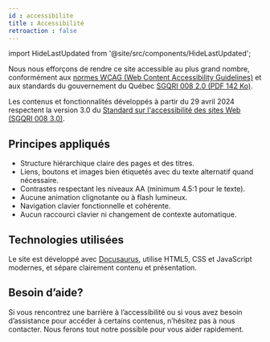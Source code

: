 ```yaml
---
id : accessibilite
title : Accessibilité
retroaction : false
---
```


import HideLastUpdated from '@site/src/components/HideLastUpdated';

<HideLastUpdated/>

Nous nous efforçons de rendre ce site accessible au plus grand nombre, conformément aux [normes WCAG (Web Content Accessibility Guidelines)](https://www.w3.org/WAI/standards-guidelines/wcag/) et aux standards du gouvernement du Québec [SGQRI 008 2.0 (PDF 142 Ko)](https://cdn-contenu.quebec.ca/cdn-contenu/adm/min/cybersecurite_numerique/Standard_sur_l_accessibilite/standard-access-web.pdf).

Les contenus et fonctionnalités développés à partir du 29 avril 2024 respectent la version 3.0 du [Standard sur l'accessibilité des sites Web (SGQRI 008 3.0)](https://www.quebec.ca/gouvernement/ministere/cybersecurite-numerique/publications/standard-accessibilite-sites-web).

## Principes appliqués

- Structure hiérarchique claire des pages et des titres.
- Liens, boutons et images bien étiquetés avec du texte alternatif quand nécessaire.
- Contrastes respectant les niveaux AA (minimum 4.5:1 pour le texte).
- Aucune animation clignotante ou à flash lumineux.
- Navigation clavier fonctionnelle et cohérente.
- Aucun raccourci clavier ni changement de contexte automatique.

## Technologies utilisées

Le site est développé avec [Docusaurus](https://docusaurus.io/), utilise HTML5, CSS et JavaScript modernes, et sépare clairement contenu et présentation.

## Besoin d’aide?

Si vous rencontrez une barrière à l’accessibilité ou si vous avez besoin d’assistance pour accéder à certains contenus, n’hésitez pas à nous contacter. Nous ferons tout notre possible pour vous aider rapidement.

